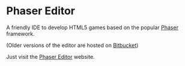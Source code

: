 # Phaser Editor

A friendly IDE to develop HTML5 games based on the popular [Phaser][phaser] framework.

(Older versions of the editor are hosted on [Bitbucket][bitbucket])

Just visit the [Phaser Editor][pe_website] website.

[phaser]: https://phaser.io
[bitbucket]: https://bitbucket.org/boniatillo/phasereditor
[bitbucket]: https://bitbucket.org/boniatillo/phasereditor
[pe_website]: http://phasereditor.boniatillo.com